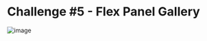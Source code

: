 # Challenge #5 - Flex Panel Gallery
![image](https://github.com/user-attachments/assets/eb682314-af6a-499d-87e0-3eccc800b7d0)

